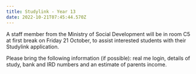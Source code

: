 ```yaml
---
title: Studylink - Year 13
date: 2022-10-21T07:45:44.570Z
---
```

A staff member from the Ministry of Social Development will be in room C5 at first break on Friday 21 October, to assist interested students with their Studylink application. 

Please bring the following information (if possible): real me login, details of study, bank and IRD numbers and an estimate of parents income.
